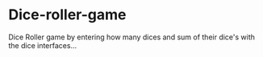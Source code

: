 # Dice-roller-game
Dice Roller game by entering how many dices and sum of their dice's with the dice interfaces... 
